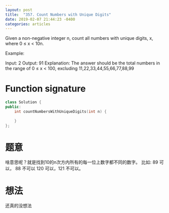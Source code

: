 ```yaml
---
layout: post
title:  "357. Count Numbers with Unique Digits"
date: 2019-02-07 21:44:23 -0400
categories: articles
---
```

Given a non-negative integer n, count all numbers with unique digits, x, where 0 ≤ x < 10n.

Example:

Input: 2
Output: 91 
Explanation: The answer should be the total numbers in the range of 0 ≤ x < 100, 
             excluding 11,22,33,44,55,66,77,88,99
# Function signature
```c++
class Solution {
public:
    int countNumbersWithUniqueDigits(int n) {
        
    }
};
```
# 题意
啥意思呢？就是找到10的n次方内所有的每一位上数字都不同的数字。
比如: 89 可以， 88 不可以 120 可以，121 不可以。

# 想法
还真的没想法
